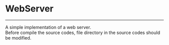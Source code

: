 # WebServer
---
A simple implementation of a web server.</br>
Before compile the source codes, file directory in the source codes should be modified.
